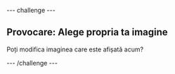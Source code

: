 \--- challenge \---

## Provocare: Alege propria ta imagine

Poți modifica imaginea care este afișată acum?

\--- /challenge \---